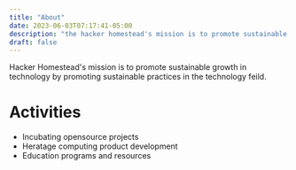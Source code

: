 ```yaml
---
title: "About"
date: 2023-06-03T07:17:41-05:00
description: "the hacker homestead's mission is to promote sustainable growth in technology; promoting sustainable practices in the technology feild."
draft: false
---
```


Hacker Homestead's mission is to promote sustainable growth in technology by promoting sustainable practices in the technology feild.  

# Activities
- Incubating opensource projects
- Heratage computing product development
- Education programs and resources
